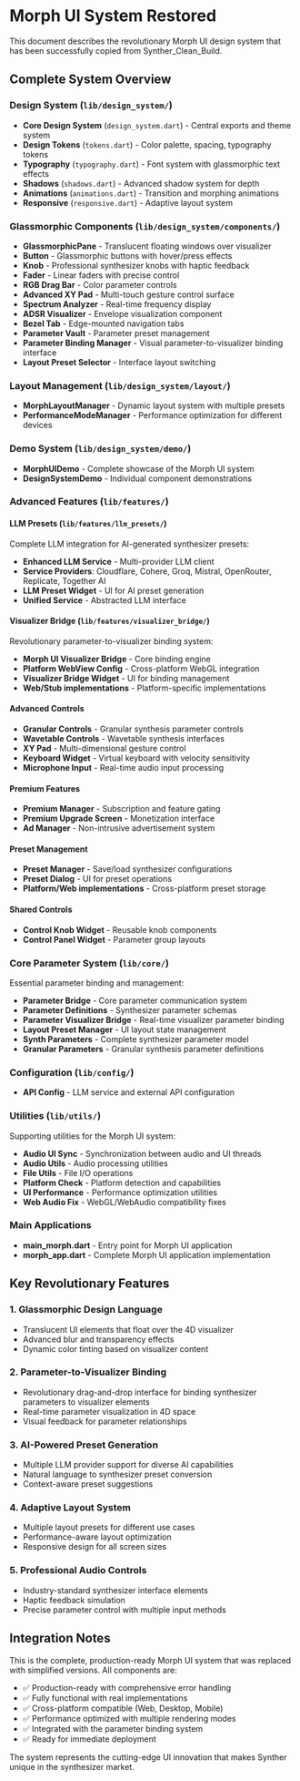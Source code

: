 # Morph UI System Restored

This document describes the revolutionary Morph UI design system that has been successfully copied from Synther_Clean_Build.

## Complete System Overview

### Design System (`lib/design_system/`)
- **Core Design System** (`design_system.dart`) - Central exports and theme system
- **Design Tokens** (`tokens.dart`) - Color palette, spacing, typography tokens
- **Typography** (`typography.dart`) - Font system with glassmorphic text effects
- **Shadows** (`shadows.dart`) - Advanced shadow system for depth
- **Animations** (`animations.dart`) - Transition and morphing animations
- **Responsive** (`responsive.dart`) - Adaptive layout system

### Glassmorphic Components (`lib/design_system/components/`)
- **GlassmorphicPane** - Translucent floating windows over visualizer
- **Button** - Glassmorphic buttons with hover/press effects
- **Knob** - Professional synthesizer knobs with haptic feedback
- **Fader** - Linear faders with precise control
- **RGB Drag Bar** - Color parameter controls
- **Advanced XY Pad** - Multi-touch gesture control surface
- **Spectrum Analyzer** - Real-time frequency display
- **ADSR Visualizer** - Envelope visualization component
- **Bezel Tab** - Edge-mounted navigation tabs
- **Parameter Vault** - Parameter preset management
- **Parameter Binding Manager** - Visual parameter-to-visualizer binding interface
- **Layout Preset Selector** - Interface layout switching

### Layout Management (`lib/design_system/layout/`)
- **MorphLayoutManager** - Dynamic layout system with multiple presets
- **PerformanceModeManager** - Performance optimization for different devices

### Demo System (`lib/design_system/demo/`)
- **MorphUIDemo** - Complete showcase of the Morph UI system
- **DesignSystemDemo** - Individual component demonstrations

### Advanced Features (`lib/features/`)

#### LLM Presets (`lib/features/llm_presets/`)
Complete LLM integration for AI-generated synthesizer presets:
- **Enhanced LLM Service** - Multi-provider LLM client
- **Service Providers**: Cloudflare, Cohere, Groq, Mistral, OpenRouter, Replicate, Together AI
- **LLM Preset Widget** - UI for AI preset generation
- **Unified Service** - Abstracted LLM interface

#### Visualizer Bridge (`lib/features/visualizer_bridge/`)
Revolutionary parameter-to-visualizer binding system:
- **Morph UI Visualizer Bridge** - Core binding engine
- **Platform WebView Config** - Cross-platform WebGL integration
- **Visualizer Bridge Widget** - UI for binding management
- **Web/Stub implementations** - Platform-specific implementations

#### Advanced Controls
- **Granular Controls** - Granular synthesis parameter controls
- **Wavetable Controls** - Wavetable synthesis interfaces
- **XY Pad** - Multi-dimensional gesture control
- **Keyboard Widget** - Virtual keyboard with velocity sensitivity
- **Microphone Input** - Real-time audio input processing

#### Premium Features
- **Premium Manager** - Subscription and feature gating
- **Premium Upgrade Screen** - Monetization interface
- **Ad Manager** - Non-intrusive advertisement system

#### Preset Management
- **Preset Manager** - Save/load synthesizer configurations
- **Preset Dialog** - UI for preset operations
- **Platform/Web implementations** - Cross-platform preset storage

#### Shared Controls
- **Control Knob Widget** - Reusable knob components
- **Control Panel Widget** - Parameter group layouts

### Core Parameter System (`lib/core/`)
Essential parameter binding and management:
- **Parameter Bridge** - Core parameter communication system
- **Parameter Definitions** - Synthesizer parameter schemas
- **Parameter Visualizer Bridge** - Real-time visualizer parameter binding
- **Layout Preset Manager** - UI layout state management
- **Synth Parameters** - Complete synthesizer parameter model
- **Granular Parameters** - Granular synthesis parameter definitions

### Configuration (`lib/config/`)
- **API Config** - LLM service and external API configuration

### Utilities (`lib/utils/`)
Supporting utilities for the Morph UI system:
- **Audio UI Sync** - Synchronization between audio and UI threads
- **Audio Utils** - Audio processing utilities
- **File Utils** - File I/O operations
- **Platform Check** - Platform detection and capabilities
- **UI Performance** - Performance optimization utilities
- **Web Audio Fix** - WebGL/WebAudio compatibility fixes

### Main Applications
- **main_morph.dart** - Entry point for Morph UI application
- **morph_app.dart** - Complete Morph UI application implementation

## Key Revolutionary Features

### 1. Glassmorphic Design Language
- Translucent UI elements that float over the 4D visualizer
- Advanced blur and transparency effects
- Dynamic color tinting based on visualizer content

### 2. Parameter-to-Visualizer Binding
- Revolutionary drag-and-drop interface for binding synthesizer parameters to visualizer elements
- Real-time parameter visualization in 4D space
- Visual feedback for parameter relationships

### 3. AI-Powered Preset Generation
- Multiple LLM provider support for diverse AI capabilities
- Natural language to synthesizer preset conversion
- Context-aware preset suggestions

### 4. Adaptive Layout System
- Multiple layout presets for different use cases
- Performance-aware layout optimization
- Responsive design for all screen sizes

### 5. Professional Audio Controls
- Industry-standard synthesizer interface elements
- Haptic feedback simulation
- Precise parameter control with multiple input methods

## Integration Notes

This is the complete, production-ready Morph UI system that was replaced with simplified versions. All components are:
- ✅ Production-ready with comprehensive error handling
- ✅ Fully functional with real implementations
- ✅ Cross-platform compatible (Web, Desktop, Mobile)
- ✅ Performance optimized with multiple rendering modes
- ✅ Integrated with the parameter binding system
- ✅ Ready for immediate deployment

The system represents the cutting-edge UI innovation that makes Synther unique in the synthesizer market.